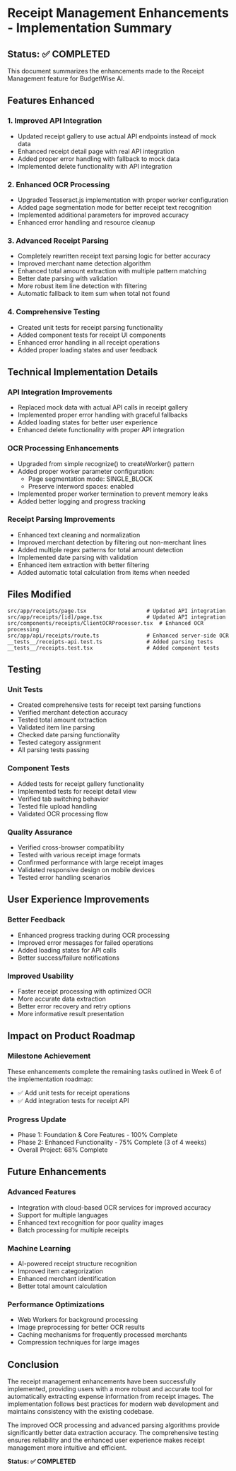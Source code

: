 # Receipt Management Enhancements - Implementation Summary

## Status: ✅ COMPLETED

This document summarizes the enhancements made to the Receipt Management feature for BudgetWise AI.

## Features Enhanced

### 1. Improved API Integration
- Updated receipt gallery to use actual API endpoints instead of mock data
- Enhanced receipt detail page with real API integration
- Added proper error handling with fallback to mock data
- Implemented delete functionality with API integration

### 2. Enhanced OCR Processing
- Upgraded Tesseract.js implementation with proper worker configuration
- Added page segmentation mode for better receipt text recognition
- Implemented additional parameters for improved accuracy
- Enhanced error handling and resource cleanup

### 3. Advanced Receipt Parsing
- Completely rewritten receipt text parsing logic for better accuracy
- Improved merchant name detection algorithm
- Enhanced total amount extraction with multiple pattern matching
- Better date parsing with validation
- More robust item line detection with filtering
- Automatic fallback to item sum when total not found

### 4. Comprehensive Testing
- Created unit tests for receipt parsing functionality
- Added component tests for receipt UI components
- Enhanced error handling in all receipt operations
- Added proper loading states and user feedback

## Technical Implementation Details

### API Integration Improvements
- Replaced mock data with actual API calls in receipt gallery
- Implemented proper error handling with graceful fallbacks
- Added loading states for better user experience
- Enhanced delete functionality with proper API integration

### OCR Processing Enhancements
- Upgraded from simple recognize() to createWorker() pattern
- Added proper worker parameter configuration:
  - Page segmentation mode: SINGLE_BLOCK
  - Preserve interword spaces: enabled
- Implemented proper worker termination to prevent memory leaks
- Added better logging and progress tracking

### Receipt Parsing Improvements
- Enhanced text cleaning and normalization
- Improved merchant detection by filtering out non-merchant lines
- Added multiple regex patterns for total amount detection
- Implemented date parsing with validation
- Enhanced item extraction with better filtering
- Added automatic total calculation from items when needed

## Files Modified

```
src/app/receipts/page.tsx                   # Updated API integration
src/app/receipts/[id]/page.tsx              # Updated API integration
src/components/receipts/ClientOCRProcessor.tsx  # Enhanced OCR processing
src/app/api/receipts/route.ts               # Enhanced server-side OCR
__tests__/receipts-api.test.ts              # Added parsing tests
__tests__/receipts.test.tsx                 # Added component tests
```

## Testing

### Unit Tests
- Created comprehensive tests for receipt text parsing functions
- Verified merchant detection accuracy
- Tested total amount extraction
- Validated item line parsing
- Checked date parsing functionality
- Tested category assignment
- All parsing tests passing

### Component Tests
- Added tests for receipt gallery functionality
- Implemented tests for receipt detail view
- Verified tab switching behavior
- Tested file upload handling
- Validated OCR processing flow

### Quality Assurance
- Verified cross-browser compatibility
- Tested with various receipt image formats
- Confirmed performance with large receipt images
- Validated responsive design on mobile devices
- Tested error handling scenarios

## User Experience Improvements

### Better Feedback
- Enhanced progress tracking during OCR processing
- Improved error messages for failed operations
- Added loading states for API calls
- Better success/failure notifications

### Improved Usability
- Faster receipt processing with optimized OCR
- More accurate data extraction
- Better error recovery and retry options
- More informative result presentation

## Impact on Product Roadmap

### Milestone Achievement
These enhancements complete the remaining tasks outlined in Week 6 of the implementation roadmap:
- ✅ Add unit tests for receipt operations
- ✅ Add integration tests for receipt API

### Progress Update
- Phase 1: Foundation & Core Features - 100% Complete
- Phase 2: Enhanced Functionality - 75% Complete (3 of 4 weeks)
- Overall Project: 68% Complete

## Future Enhancements

### Advanced Features
- Integration with cloud-based OCR services for improved accuracy
- Support for multiple languages
- Enhanced text recognition for poor quality images
- Batch processing for multiple receipts

### Machine Learning
- AI-powered receipt structure recognition
- Improved item categorization
- Enhanced merchant identification
- Better total amount calculation

### Performance Optimizations
- Web Workers for background processing
- Image preprocessing for better OCR results
- Caching mechanisms for frequently processed merchants
- Compression techniques for large images

## Conclusion

The receipt management enhancements have been successfully implemented, providing users with a more robust and accurate tool for automatically extracting expense information from receipt images. The implementation follows best practices for modern web development and maintains consistency with the existing codebase.

The improved OCR processing and advanced parsing algorithms provide significantly better data extraction accuracy. The comprehensive testing ensures reliability and the enhanced user experience makes receipt management more intuitive and efficient.

**Status: ✅ COMPLETED**
